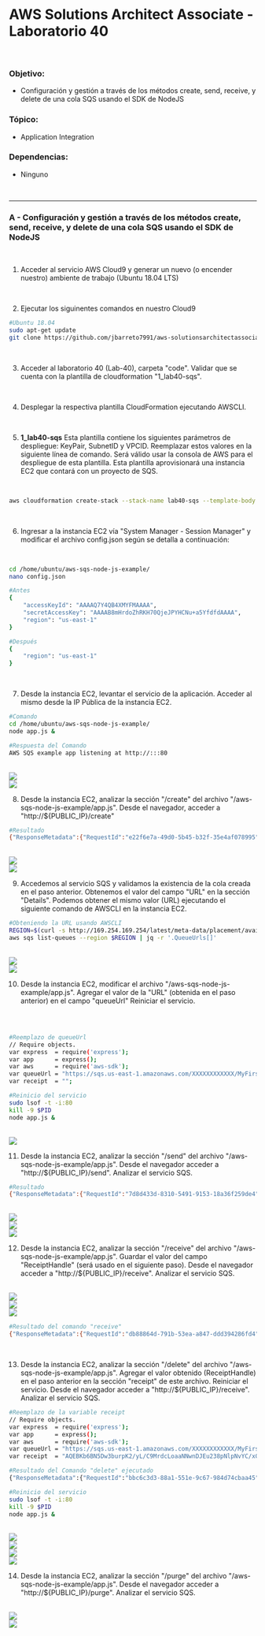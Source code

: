 # AWS Solutions Architect Associate - Laboratorio 40

<br>

### Objetivo: 
*  Configuración y gestión a través de los métodos create, send, receive, y delete de una cola SQS usando el SDK de NodeJS 

### Tópico:
* Application Integration

### Dependencias:
* Ninguno

<br>


---

### A - Configuración y gestión a través de los métodos create, send, receive, y delete de una cola SQS usando el SDK de NodeJS 

<br>


1. Acceder al servicio AWS Cloud9 y generar un nuevo (o encender nuestro) ambiente de trabajo (Ubuntu 18.04 LTS)

<br>

2. Ejecutar los siguinentes comandos en nuestro Cloud9

```bash
#Ubuntu 18.04
sudo apt-get update
git clone https://github.com/jbarreto7991/aws-solutionsarchitectassociate.git
```

<br>

3. Acceder al laboratorio 40 (Lab-40), carpeta "code". Validar que se cuenta con la plantilla de cloudformation "1_lab40-sqs".

<br>

4. Desplegar la respectiva plantilla CloudFormation ejecutando AWSCLI.

<br>

5. **1_lab40-sqs** Esta plantilla contiene los siguientes parámetros de despliegue: KeyPair, SubnetID y VPCID. Reemplazar estos valores en la siguiente línea de comando. Será válido usar la consola de AWS para el despliegue de esta plantilla. Esta plantilla aprovisionará una instancia EC2 que contará con un proyecto de SQS.

<br>

```bash
aws cloudformation create-stack --stack-name lab40-sqs --template-body file://~/environment/aws-solutionsarchitectassociate/Lab-40/code/1_lab40-sqs.yaml --parameters ParameterKey=KeyPair,ParameterValue="aws-solutionsarchitectassociate" ParameterKey=Subnet,ParameterValue="subnet-43d4a125" ParameterKey=Vpc,ParameterValue="vpc-dd59d8a0" --capabilities CAPABILITY_NAMED_IAM
```

<br>

6. Ingresar a la instancia EC2 vía "System Manager - Session Manager" y modificar el archivo config.json según se detalla a continuación:

<br>

```bash
cd /home/ubuntu/aws-sqs-node-js-example/
nano config.json

#Antes
{
    "accessKeyId": "AAAAQ7Y4QB4XMYFMAAAA",
    "secretAccessKey": "AAAAB8mHrdoZhRKH70QjeJPYHCNu+a5YfdfdAAAA",
    "region": "us-east-1"
}

#Después
{
    "region": "us-east-1"
}
```

<br>

7. Desde la instancia EC2, levantar el servicio de la aplicación. Acceder al mismo desde la IP Pública de la instancia EC2.

```bash
#Comando
cd /home/ubuntu/aws-sqs-node-js-example/
node app.js &

#Respuesta del Comando
AWS SQS example app listening at http://:::80
```

<br>

<img src="images/Lab40_01.jpg">

<br>

<img src="images/Lab40_02.jpg">

<br>


8. Desde la instancia EC2, analizar la sección "/create" del archivo "/aws-sqs-node-js-example/app.js". Desde el navegador, acceder a "http://${PUBLIC_IP}/create"

```bash
#Resultado
{"ResponseMetadata":{"RequestId":"e22f6e7a-49d0-5b45-b32f-35e4af078995"},"QueueUrl":"https://sqs.us-east-1.amazonaws.com/068242378542/MyFirstQueue"}
```

<br>

<img src="images/Lab40_03.jpg">

<br>

<img src="images/Lab40_04.jpg">

<br>


9. Accedemos al servicio SQS y validamos la existencia de la cola creada en el paso anterior. Obtenemos el valor del campo "URL" en la sección "Details". Podemos obtener el mismo valor (URL) ejecutando el siguiente comando de AWSCLI en la instancia EC2.

```bash
#Obteniendo la URL usando AWSCLI
REGION=$(curl -s http://169.254.169.254/latest/meta-data/placement/availability-zone | sed 's/\(.*\)[a-z]/\1/')
aws sqs list-queues --region $REGION | jq -r '.QueueUrls[]'
```

<br>

<img src="images/Lab40_05.jpg">

<br>

<img src="images/Lab40_06.jpg">

<br>


10. Desde la instancia EC2, modificar el archivo "/aws-sqs-node-js-example/app.js". Agregar el valor de la "URL" (obtenida en el paso anterior) en el campo "queueUrl" Reiniciar el servicio.

<br>

```bash

#Reemplazo de queueUrl
// Require objects.
var express  = require('express');
var app      = express();
var aws      = require('aws-sdk');
var queueUrl = "https://sqs.us-east-1.amazonaws.com/XXXXXXXXXXXX/MyFirstQueue";
var receipt  = "";

#Reinicio del servicio
sudo lsof -t -i:80 
kill -9 $PID
node app.js &
```

<br>

<img src="images/Lab40_07.jpg">

<br>

11. Desde la instancia EC2, analizar la sección "/send" del archivo "/aws-sqs-node-js-example/app.js". Desde el navegador acceder a "http://${PUBLIC_IP}/send". Analizar el servicio SQS.

```bash
#Resultado
{"ResponseMetadata":{"RequestId":"7d8d433d-8310-5491-9153-18a36f259de4"},"MD5OfMessageBody":"86fb269d190d2c85f6e0468ceca42a20","MessageId":"865a8399-09bc-4869-a100-26ca2dcf821a"}
```
<br>

<img src="images/Lab40_10.jpg">

<br>

<img src="images/Lab40_08.jpg">

<br>

<img src="images/Lab40_09.jpg">

<br>

12. Desde la instancia EC2, analizar la sección "/receive" del archivo "/aws-sqs-node-js-example/app.js". Guardar el valor del campo "ReceiptHandle" (será usado en el siguiente paso). Desde el navegador acceder a "http://${PUBLIC_IP}/receive". Analizar el servicio SQS.

<br>

<img src="images/Lab40_11.jpg">

<br>

<img src="images/Lab40_12.jpg">

<br>

<img src="images/Lab40_13.jpg">

<br>

```bash
#Resultado del comando "receive"
{"ResponseMetadata":{"RequestId":"db88864d-791b-53ea-a847-ddd394286fd4"},"Messages":[{"MessageId":"865a8399-09bc-4869-a100-26ca2dcf821a","ReceiptHandle":"AQEBKb6BN5Dw3burpK2/yL/C9MrdcLoaaNNwnDJEu238pNlpNvYC/xCFkzvRcD8y3jk40Bg9DEHD4EeA5knEg/6fNYAbpa58e1R6HZSgOL7Ao4gKbGDzDITtAwBW0qWlIJG36fdqd5SBs2iSydHYAAUgZ4oh3bnkE2qwS9QKOpngBAubTbV1evsmthNMuCmq0FlUALr5kHGIfKq1WudpHXY6xH4IQsHAJmGxvUay6nfxx3dIU1GqztgRliEnOvNysLlk8qo7NwlT0TbVCCuTk1oISKKrY41ukOe0iqgpJQxflf/2OO/wJ5VYakLrqNOo/qdHPCzCwkAKnreMqtNcY5xNM+McFOb5YwtcitoM6Ix2XDgHjmhZrS1U2KqZPXBXV0lJxpoGTVV+4CfTlghnuPxg5Q==","MD5OfBody":"86fb269d190d2c85f6e0468ceca42a20","Body":"Hello world!"}]}
```

<br>

13. Desde la instancia EC2, analizar la sección "/delete" del archivo "/aws-sqs-node-js-example/app.js". Agregar el valor obtenido (ReceiptHandle) en el paso anterior en la sección "receipt" de este archivo. Reiniciar el servicio. Desde el navegador acceder a "http://${PUBLIC_IP}/receive". Analizar el servicio SQS.

```bash
#Reemplazo de la variable receipt
// Require objects.
var express  = require('express');
var app      = express();
var aws      = require('aws-sdk');
var queueUrl = "https://sqs.us-east-1.amazonaws.com/XXXXXXXXXXXX/MyFirstQueue";
var receipt  = "AQEBKb6BN5Dw3burpK2/yL/C9MrdcLoaaNNwnDJEu238pNlpNvYC/xCFkzvRcD8y3jk40Bg9DEHD4EeA5knEg/6fNYAbpa58e1R6HZSgOL7Ao4gKbGDzDITtAwBW0qWlIJG36fdqd5SBs2iSydHYAAUgZ4oh3bnkE2qwS9QKOpngBAubTbV1evsmthNMuCmq0FlUALr5kHGIfKq1WudpHXY6xH4IQsHAJmGxvUay6nfxx3dIU1GqztgRliEnOvNysLlk8qo7NwlT0TbVCCuTk1oISKKrY41ukOe0iqgpJQxflf/2OO/wJ5VYakLrqNOo/qdHPCzCwkAKnreMqtNcY5xNM+McFOb5YwtcitoM6Ix2XDgHjmhZrS1U2KqZPXBXV0lJxpoGTVV+4CfTlghnuPxg5Q==";

#Resultado del Comando "delete" ejecutado
{"ResponseMetadata":{"RequestId":"bbc6c3d3-88a1-551e-9c67-984d74cbaa45"}}

#Reinicio del servicio
sudo lsof -t -i:80 
kill -9 $PID
node app.js &
```
<br>

<img src="images/Lab40_17.jpg">

<br>

<img src="images/Lab40_14.jpg">

<br>

<img src="images/Lab40_15.jpg">

<br>

<img src="images/Lab40_16.jpg">

<br>


14. Desde la instancia EC2, analizar la sección "/purge" del archivo "/aws-sqs-node-js-example/app.js". Desde el navegador acceder a "http://${PUBLIC_IP}/purge". Analizar el servicio SQS.

<br>

<img src="images/Lab40_18.jpg">

<br>

<img src="images/Lab40_19.jpg">

<br>



